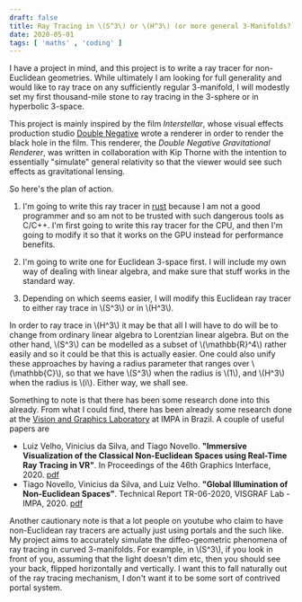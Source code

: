 ```yaml
---
draft: false
title: Ray Tracing in \(S^3\) or \(H^3\) (or more general 3-Manifolds?)
date: 2020-05-01
tags: [ 'maths' , 'coding' ]
---
```


I have a project in mind, and this project is to write a ray tracer for non-Euclidean geometries. While ultimately I am looking for full generality and would like to ray trace on any sufficiently regular 3-manifold, I will modestly set my first thousand-mile stone to ray tracing in the 3-sphere or in hyperbolic 3-space.

This project is mainly inspired by the film _Interstellar_, whose visual effects production studio [Double Negative](https://dneg.com) wrote a renderer in order to render the black hole in the film. This renderer, the _Double Negative Gravitational Renderer_, was written in collaboration with Kip Thorne with the intention to essentially "simulate" general relativity so that the viewer would see such effects as gravitational lensing.

So here's the plan of action.

1. I'm going to write this ray tracer in [rust](https://rust-lang.org) because I am not a good programmer and so am not to be trusted with such dangerous tools as C/C++. I'm first going to write this ray tracer for the CPU, and then I'm going to modify it so that it works on the GPU instead for performance benefits.
 
2. I'm going to write one for Euclidean 3-space first. I will include my own way of dealing with linear algebra, and make sure that stuff works in the standard way.

3. Depending on which seems easier, I will modify this Euclidean ray tracer to either ray trace in \\(S^3\\) or in \\(H^3\\).

In order to ray trace in \\(H^3\\) it may be that all I will have to do will be to change from ordinary linear algebra to Lorentzian linear algebra. But on the other hand, \\(S^3\\) can be modelled as a subset of \\(\mathbb{R}^4\\) rather easily and so it could be that this is actually easier. One could also unify these approaches by having a radius parameter that ranges over \\(\mathbb{C}\\), so that we have \\(S^3\\) when the radius is \\(1\\), and \\(H^3\\) when the radius is \\(i\\). Either way, we shall see.

Something to note is that there has been some research done into this already. From what I could find, there has been already some research done at the [Vision and Graphics Laboratory](https://www.visgraf.impa.br/home/) at IMPA in Brazil. A couple of useful papers are
* Luiz Velho, Vinicius da Silva, and Tiago Novello. **"Immersive Visualization of the Classical Non-Euclidean Spaces using Real-Time Ray Tracing in VR"**. In Proceedings of the 46th Graphics Interface, 2020. [pdf](https://www.visgraf.impa.br/Data/RefBib/PS_PDF/gi2020/gi2020.pdf)
* Tiago Novello, Vinicius da Silva, and Luiz Velho. **"Global Illumination of Non-Euclidean Spaces"**. Technical Report TR-06-2020, VISGRAF Lab - IMPA, 2020. [pdf](https://www.visgraf.impa.br/Data/RefBib/PS_PDF/tr-06-2020/tr-06-2020.pdf)

Another cautionary note is that a lot people on youtube who claim to have non-Euclidean ray tracers are actually just using portals and the such like. My project aims to accurately simulate the diffeo-geometric phenomena of ray tracing in curved 3-manifolds. For example, in \\(S^3\\), if you look in front of you, assuming that the light doesn't dim etc, then you should see your back, flipped horizontally and vertically. I want this to fall naturally out of the ray tracing mechanism, I don't want it to be some sort of contrived portal system.

